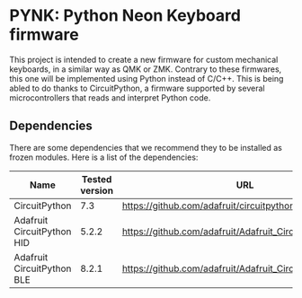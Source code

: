 # PYNK: Python Neon Keyboard firmware

This project is intended to create a new firmware for custom mechanical
keyboards, in a similar way as QMK or ZMK. Contrary to these firmwares,
this one will be implemented using Python instead of C/C++. This is 
being abled to do thanks to CircuitPython, a firmware supported by 
several microcontrollers that reads and interpret Python code.


## Dependencies

There are some dependencies that we recommend they to be installed as
frozen modules. Here is a list of the dependencies:

| Name                       | Tested version | URL                                                        |
|----------------------------|----------------|------------------------------------------------------------|
| CircuitPython              | 7.3            | https://github.com/adafruit/circuitpython.git              |
| Adafruit CircuitPython HID | 5.2.2          | https://github.com/adafruit/Adafruit_CircuitPython_HID.git |
| Adafruit CircuitPython BLE | 8.2.1          | https://github.com/adafruit/Adafruit_CircuitPython_BLE.git |



